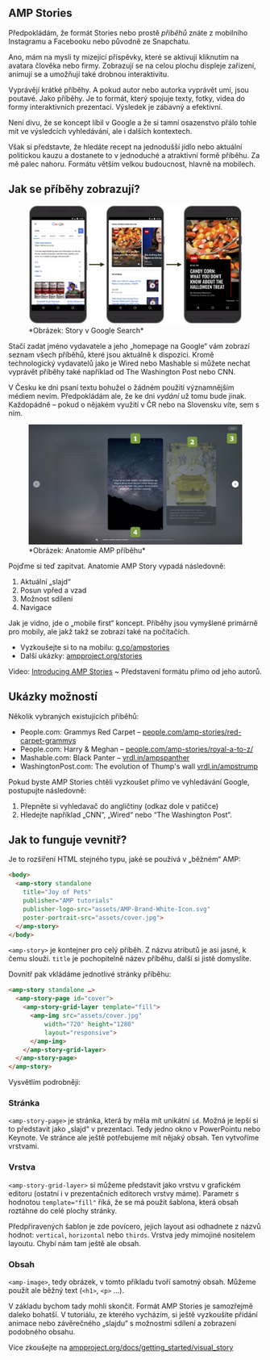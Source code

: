 ## AMP Stories

Předpokládám, že formát Stories nebo prostě *příběhů* znáte z mobilního Instagramu a Facebooku nebo původně ze Snapchatu. 

Ano, mám na mysli ty mizející příspěvky, které se aktivují kliknutím na avatara člověka nebo firmy. Zobrazují se na celou plochu displeje zařízení, animují se a umožňují také drobnou interaktivitu.

<!-- AdSnippet -->

Vyprávějí krátké příběhy. A pokud autor nebo autorka vyprávět umí, jsou poutavé. Jako příběhy. Je to formát, který spojuje texty, fotky, videa do formy interaktivních prezentací. Výsledek je zábavný a efektivní.

Není divu, že se koncept líbil v Google a že si tamní osazenstvo přálo tohle mít ve výsledcích vyhledávání, ale i dalších kontextech.

Však si představte, že hledáte recept na jednodušší jídlo nebo aktuální politickou kauzu a dostanete to v jednoduché a atraktivní formě příběhu. Za mě palec nahoru. Formátu větším velkou budoucnost, hlavně na mobilech.

## Jak se příběhy zobrazují?

<figure>
<img src="../dist/images/original/amp-stories-google.jpg" alt="">
<figcaption markdown="1">
*Obrázek: Story v Google Search*
</figcaption>
</figure>

Stačí zadat jméno vydavatele a jeho „homepage na Google“ vám zobrazí seznam všech příběhů, které jsou aktuálně k dispozici. Kromě technologický vydavatelů jako je Wired nebo Mashable si můžete nechat vyprávět příběhy také například od The Washington Post nebo CNN.

V Česku ke dni psaní textu bohužel o žádném použití významnějším médiem nevím. Předpokládám ale, že ke dni *vydání* už tomu bude jinak. Každopádně – pokud o nějakém využití v ČR nebo na Slovensku víte, sem s ním.

<figure>
<img src="../dist/images/original/amp-stories-desktop.jpg" alt="">
<figcaption markdown="1">
*Obrázek: Anatomie AMP příběhu*
</figcaption>
</figure>

Pojďme si teď zapitvat. Anatomie AMP Story vypadá následovně:

1. Aktuální „slajd“
2. Posun vpřed a vzad
3. Možnost sdílení
4. Navigace

Jak je vidno, jde o „mobile first“ koncept. Příběhy jsou vymyšlené primárně pro mobily, ale jakž takž se zobrazí také na počítačích.

- Vyzkoušejte si to na mobilu: [g.co/ampstories ](https://g.co/ampstories)
- Další ukázky: [ampproject.org/stories](https://www.ampproject.org/stories/)

<p class="video">
Video: <a href="https://www.youtube.com/watch?v=6zcYgQhH5TE">Introducing AMP Stories</a> ~ Představení formátu přímo od jeho autorů.
</p>

## Ukázky možností

Několik vybraných existujících příběhů:

- People.com: Grammys Red Carpet – [people.com/amp-stories/red-carpet-grammys](https://people.com/amp-stories/red-carpet-grammys/)
- People.com: Harry & Meghan – [people.com/amp-stories/royal-a-to-z/](https://people.com/amp-stories/royal-a-to-z/)
- Mashable.com: Black Panter – [vrdl.in/ampspanther](https://mashable.com/2018/02/13/reels-guide-to-black-panther.amp/?europe=true)
- WashingtonPost.com: The evolution of Thump's wall [vrdl.in/ampstrump](https://www.washingtonpost.com/graphics/2018/national/amp-stories/border-wall/??noredirect=on)

Pokud byste AMP Stories chtěli vyzkoušet přímo ve vyhledávání Google, postupujte následovně:

1. Přepněte si vyhledavač do angličtiny (odkaz dole v patičce)
2. Hledejte například „CNN“, „Wired“ nebo “The Washington Post“.

## Jak to funguje vevnitř?

Je to rozšíření HTML stejného typu, jaké se používá v „běžném“ AMP:

```html
<body>
  <amp-story standalone
    title="Joy of Pets"
    publisher="AMP tutorials"
    publisher-logo-src="assets/AMP-Brand-White-Icon.svg"
    poster-portrait-src="assets/cover.jpg">
  </amp-story>
</body>
```

`<amp-story>` je kontejner pro celý příběh. Z názvu atributů je asi jasné, k čemu slouží. `title` je pochopitelně název příběhu, další si jistě domyslíte.

<!-- AdSnippet -->

Dovnitř pak vkládáme jednotlivé stránky příběhu:

```html
<amp-story standalone …>
  <amp-story-page id="cover">
    <amp-story-grid-layer template="fill">
      <amp-img src="assets/cover.jpg"
          width="720" height="1280"
          layout="responsive">
      </amp-img>
    </amp-story-grid-layer>
  </amp-story-page>
</amp-story>
```

Vysvětlím podrobněji:

### Stránka

`<amp-story-page>` je stránka, která by měla mít unikátní `id`. Možná je lepší si to představit jako „slajd“ v prezentaci. Tedy jedno okno v PowerPointu nebo Keynote. Ve stránce ale ještě potřebujeme mít nějaký obsah. Ten vytvoříme vrstvami. 

### Vrstva

`<amp-story-grid-layer>` si můžeme představit jako vrstvu v grafickém editoru (ostatní i v prezentačních editorech vrstvy máme). Parametr s hodnotou `template="fill"` říká, že se má použít šablona, která obsah roztáhne do celé plochy stránky.

Předpřiravených šablon je zde povícero, jejich layout asi odhadnete z názvů hodnot: `vertical`, `horizontal` nebo `thirds`. Vrstva jedy mimojiné nositelem layoutu. Chybí nám tam ještě ale obsah.

### Obsah

`<amp-image>`, tedy obrázek, v tomto příkladu tvoří samotný obsah. Můžeme použít ale běžný text (`<h1>`, `<p>` …).

V základu bychom tady mohli skončit. Formát AMP Stories je samozřejmě daleko bohatší. V tutoriálu, ze kterého vycházím, si ještě vyzkoušíte přidání animace nebo závěrečného „slajdu“ s možnostmi sdílení a zobrazení podobného obsahu.

Více zkoušejte na [ampproject.org/docs/getting_started/visual_story](https://www.ampproject.org/docs/getting_started/visual_story)

<!-- AdSnippet -->
